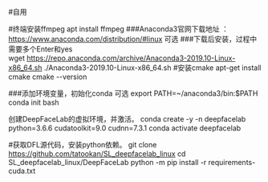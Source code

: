 #自用

#终端安装ffmpeg
apt install ffmpeg
###Anaconda3官网下载地址 ：<https://www.anaconda.com/distribution/#linux>  可选
###下载后安装，过程中需要多个Enter和yes  
wget https://repo.anaconda.com/archive/Anaconda3-2019.10-Linux-x86_64.sh
./Anaconda3-2019.10-Linux-x86_64.sh
#安装cmake
apt-get install cmake
cmake --version

###添加环境变量，初始化conda   可选
export PATH=~/anaconda3/bin:$PATH
conda init bash

创建DeepFaceLab的虚拟环境，并激活。
conda create -y -n deepfacelab python=3.6.6 cudatoolkit=9.0 cudnn=7.3.1
conda activate deepfacelab

#获取DFL源代码，安装python依赖。
git clone https://github.com/tatookan/SL_deepfacelab_linux
cd SL_deepfacelab_linux/DeepFaceLab
python -m pip install -r requirements-cuda.txt